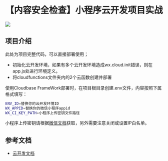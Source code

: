 # 【内容安全检查】小程序云开发项目实战

[![](https://main.qcloudimg.com/raw/67f5a389f1ac6f3b4d04c7256438e44f.svg)](https://console.cloud.tencent.com/tcb/env/index?action=CreateAndDeployCloudBaseProject&appUrl=https%3A%2F%2Fgithub.com%2FTCloudBase%2FWXAPP-SecCheck&appName=WXAPP-SEC)

## 项目介绍

此处为项目完整代码，可以直接部署使用；

- 初始化云开发环境，如果有多个云开发环境造成wx.cloud.init错误，则在app.js处进行环境定义。
- 将cloudfunctions文件夹内的2个云函数创建并部署

使用Cloudbase FrameWork部署时，在项目根目录创建.env文件，内容按照下属格式填写：
``` bash
ENV_ID=替换你的云开发环境ID
WX_APPID=替换你的微信小程序appid
WX_CI_KEY_PATH=小程序上传密钥文件路径
```

小程序上传密钥请根据[微信文档](https://developers.weixin.qq.com/miniprogram/dev/devtools/ci.html)获取，另外需要注意关闭或设置IP白名单。

## 参考文档

- [云开发文档](https://developers.weixin.qq.com/miniprogram/dev/wxcloud/basis/getting-started.html)
